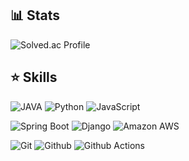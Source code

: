 ## 📊 Stats
![Solved.ac Profile](http://mazassumnida.wtf/api/v2/generate_badge?boj=akaps6768) <br>



## ⭐ Skills

![JAVA](https://img.shields.io/badge/java-007396?style=for-the-badge&logo=java&logoColor=white") 
![Python](https://img.shields.io/badge/Python-3776AB?&style=for-the-badge&logo=Python&logoColor=white)
![JavaScript](https://img.shields.io/badge/javascript-F7DF1E?&style=for-the-badge&logo=javascript&logoColor=white) <br>

![Spring Boot](https://img.shields.io/badge/springboot-6DB33F?&style=for-the-badge&logo=SpringBoot&logoColor=white)
![Django](https://img.shields.io/badge/django-092E20?&style=for-the-badge&logo=django&logoColor=white)
![Amazon AWS](https://img.shields.io/badge/aws-232F3E?&style=for-the-badge&logo=amazonaws&logoColor=white) <br>

![Git](https://img.shields.io/badge/Git-F05032.svg?&style=for-the-badge&logo=Git&logoColor=white)
![Github](https://img.shields.io/badge/github-181717?style=for-the-badge&logo=github&logoColor=white)
![Github Actions](https://img.shields.io/badge/github--actions-181717?style=for-the-badge&logo=githubactions&logoColor=white)

<!--
**Zeus6768/zeus6768** is a ✨ _special_ ✨ repository because its `README.md` (this file) appears on your GitHub profile.

Here are some ideas to get you started:

- 🔭 I’m currently working on ...
- 🌱 I’m currently learning ...
- 👯 I’m looking to collaborate on ...
- 🤔 I’m looking for help with ...
- 💬 Ask me about ...
- 📫 How to reach me: ...
- 😄 Pronouns: ...
- ⚡ Fun fact: ...
-->

